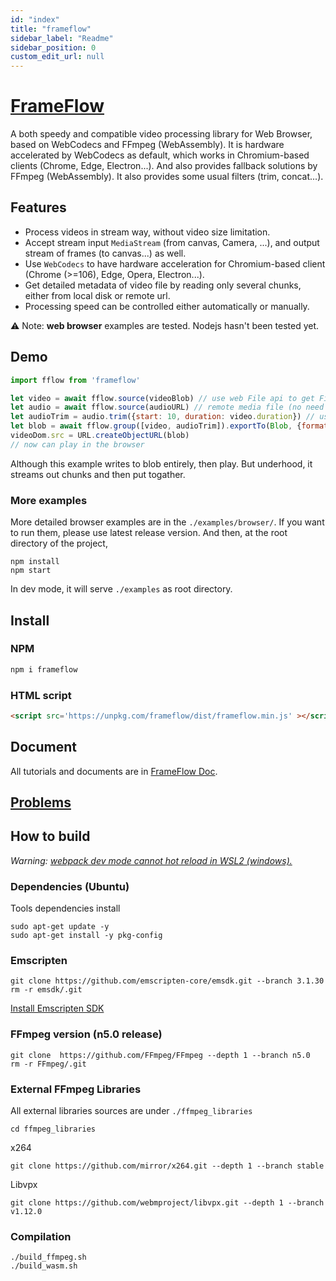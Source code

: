 ```yaml
---
id: "index"
title: "frameflow"
sidebar_label: "Readme"
sidebar_position: 0
custom_edit_url: null
---
```


# [FrameFlow](https://frameflow.netlify.app/)

A both speedy and compatible video processing library for Web Browser, based on WebCodecs and FFmpeg (WebAssembly). It is hardware accelerated by WebCodecs as default, which works in Chromium-based clients (Chrome, Edge, Electron...). And also provides fallback solutions by FFmpeg (WebAssembly). It also provides some usual filters (trim, concat...).

## Features
- Process videos in stream way, without video size limitation.
- Accept stream input `MediaStream` (from canvas, Camera, ...), and output stream of frames (to canvas...) as well.
- Use `WebCodecs` to have hardware acceleration for Chromium-based client (Chrome (>=106), Edge, Opera, Electron...).
- Get detailed metadata of video file by reading only several chunks, either from local disk or remote url.
- Processing speed can be controlled either automatically or manually.

⚠️ Note: **web browser** examples are tested. Nodejs hasn't been tested yet.

## Demo

```JavaScript
import fflow from 'frameflow'

let video = await fflow.source(videoBlob) // use web File api to get File handler.
let audio = await fflow.source(audioURL) // remote media file (no need to download entirely beforehand)
let audioTrim = audio.trim({start: 10, duration: video.duration}) // use metadata of video
let blob = await fflow.group([video, audioTrim]).exportTo(Blob, {format: 'mp4'}) // group and trancode to 
videoDom.src = URL.createObjectURL(blob)
// now can play in the browser
```
Although this example writes to blob entirely, then play.
But underhood, it streams out chunks and then put togather.

### More examples
More detailed browser examples are in the `./examples/browser/`.
If you want to run them, please use latest release version. And then, at the root directory of the project,
```
npm install
npm start
```
In dev mode, it will serve `./examples` as root directory.

## Install

### NPM
```bash
npm i frameflow
```

### HTML script
```html
<script src='https://unpkg.com/frameflow/dist/frameflow.min.js' ></script>
```

## Document
All tutorials and documents are in [FrameFlow Doc](https://frameflow.netlify.app/docs/intro/getStarted).

## [Problems](https://frameflow.netlify.app/blog/why-frameflow/#problems-of-frameflow)

## How to build
*Warning: [webpack dev mode cannot hot reload in WSL2 (windows).](https://mbuotidem.github.io/blog/2021/01/09/how-to-hot-reload-auto-refresh-react-app-on-WSL.html)*

### Dependencies (Ubuntu)
Tools dependencies install
```
sudo apt-get update -y
sudo apt-get install -y pkg-config
```

### Emscripten
```
git clone https://github.com/emscripten-core/emsdk.git --branch 3.1.30
rm -r emsdk/.git
```
[Install Emscripten SDK](https://emscripten.org/docs/getting_started/downloads.html#installation-instructions-using-the-emsdk-recommended)

### FFmpeg version (n5.0 release)
```
git clone  https://github.com/FFmpeg/FFmpeg --depth 1 --branch n5.0
rm -r FFmpeg/.git
```

### External FFmpeg Libraries
All external libraries sources are under `./ffmpeg_libraries`
```
cd ffmpeg_libraries
```

x264
```
git clone https://github.com/mirror/x264.git --depth 1 --branch stable 
```
Libvpx
```
git clone https://github.com/webmproject/libvpx.git --depth 1 --branch v1.12.0
```

### Compilation 
```
./build_ffmpeg.sh
./build_wasm.sh
```
